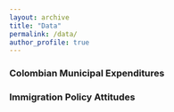 ```yaml
---
layout: archive
title: "Data"
permalink: /data/
author_profile: true
---
```



### Colombian Municipal Expenditures




### Immigration Policy Attitudes